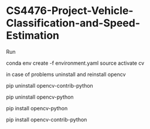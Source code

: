 # CS4476-Project-Vehicle-Classification-and-Speed-Estimation
Run 

conda env create -f environment.yaml
source activate cv 

in case of problems
uninstall and reinstall opencv

pip uninstall opencv-contrib-python

pip uninstall opencv-python

pip install opencv-python

pip install opencv-contrib-python

